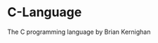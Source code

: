 # C-Language
The C programming language by Brian Kernighan

<!-- compile ==>  cc Chapter-1/1.1-getting-started.c -o Chapter-1/output/app.out -->
<!-- run ===>  Chapter-1/output/app.out -->
